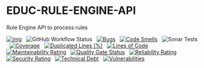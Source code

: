 # EDUC-RULE-ENGINE-API
Rule Engine API to process rules

[![img](https://img.shields.io/badge/Lifecycle-Experimental-339999)](https://github.com/bcgov/repomountie/blob/master/doc/lifecycle-badges.md) &nbsp;
![GitHub Workflow Status](https://img.shields.io/github/workflow/status/bcgov/educ-rule-engine-api/Build) &nbsp; 
[![Bugs](https://sonarcloud.io/api/project_badges/measure?project=educ-rule-engine-api&metric=bugs)](https://sonarcloud.io/summary/new_code?id=educ-rule-engine-api) &nbsp;
[![Code Smells](https://sonarcloud.io/api/project_badges/measure?project=educ-rule-engine-api&metric=code_smells)](https://sonarcloud.io/summary/new_code?id=educ-rule-engine-api) &nbsp;
![Sonar Tests](https://img.shields.io/sonar/tests/educ-rule-engine-api?compact_message&server=https%3A%2F%2Fsonarcloud.io) &nbsp;
[![Coverage](https://sonarcloud.io/api/project_badges/measure?project=educ-rule-engine-api&metric=coverage)](https://sonarcloud.io/summary/new_code?id=educ-rule-engine-api) &nbsp;
[![Duplicated Lines (%)](https://sonarcloud.io/api/project_badges/measure?project=educ-rule-engine-api&metric=duplicated_lines_density)](https://sonarcloud.io/summary/new_code?id=educ-rule-engine-api) &nbsp;
[![Lines of Code](https://sonarcloud.io/api/project_badges/measure?project=educ-rule-engine-api&metric=ncloc)](https://sonarcloud.io/summary/new_code?id=educ-rule-engine-api) &nbsp;
[![Maintainability Rating](https://sonarcloud.io/api/project_badges/measure?project=educ-rule-engine-api&metric=sqale_rating)](https://sonarcloud.io/summary/new_code?id=educ-rule-engine-api) &nbsp;
[![Quality Gate Status](https://sonarcloud.io/api/project_badges/measure?project=educ-rule-engine-api&metric=alert_status)](https://sonarcloud.io/summary/new_code?id=educ-rule-engine-api) &nbsp;
[![Reliability Rating](https://sonarcloud.io/api/project_badges/measure?project=educ-rule-engine-api&metric=reliability_rating)](https://sonarcloud.io/summary/new_code?id=educ-rule-engine-api) &nbsp;
[![Security Rating](https://sonarcloud.io/api/project_badges/measure?project=educ-rule-engine-api&metric=security_rating)](https://sonarcloud.io/summary/new_code?id=educ-rule-engine-api) &nbsp;
[![Technical Debt](https://sonarcloud.io/api/project_badges/measure?project=educ-rule-engine-api&metric=sqale_index)](https://sonarcloud.io/summary/new_code?id=educ-rule-engine-api) &nbsp;
[![Vulnerabilities](https://sonarcloud.io/api/project_badges/measure?project=educ-rule-engine-api&metric=vulnerabilities)](https://sonarcloud.io/summary/new_code?id=educ-rule-engine-api) &nbsp;
